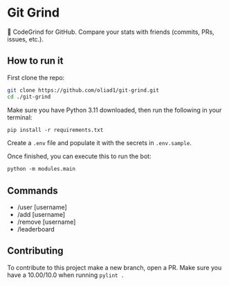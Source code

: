 # Git Grind
👾 CodeGrind for GitHub. Compare your stats with friends (commits, PRs, issues, etc.).

## How to run it
First clone the repo: 
```bash
git clone https://github.com/oliad1/git-grind.git
cd ./git-grind
```
Make sure you have Python 3.11 downloaded, then run the following in your terminal:
```ps
pip install -r requirements.txt
```
Create a `.env` file and populate it with the secrets in `.env.sample`.

Once finished, you can execute this to run the bot:
```ps
python -m modules.main
```

## Commands
- /user [username]
- /add [username]
- /remove [username]
- /leaderboard

## Contributing
To contribute to this project make a new branch, open a PR. Make sure you have a 10.00/10.0 when running `pylint .`
